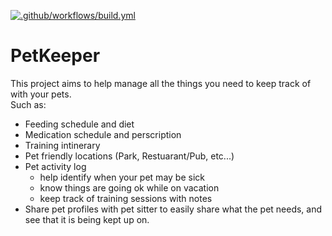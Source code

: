 [![.github/workflows/build.yml](https://github.com/qmarsala/PetKeeper/actions/workflows/build.yml/badge.svg)](https://github.com/qmarsala/PetKeeper/actions/workflows/build.yml)

# PetKeeper
This project aims to help manage all the things you need to keep track of with your pets.    
Such as:
- Feeding schedule and diet
- Medication schedule and perscription
- Training intinerary
- Pet friendly locations (Park, Restuarant/Pub, etc...)
- Pet activity log
    - help identify when your pet may be sick
    - know things are going ok while on vacation
    - keep track of training sessions with notes
- Share pet profiles with pet sitter to easily share what the pet needs, and see that it is being kept up on.

